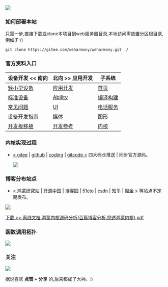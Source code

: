 [![](https://weharmonyos.oss-cn-hangzhou.aliyuncs.com/resources/common/io.png)](https://gitee.com/weharmony/kernel_liteos_a_note/wikis)

### 如何部署本站

只需一步,直接下载或clone本项目到web服务器目录,本地访问需放置分区根目录,例如(F:/)
```
git clone https://gitee.com/weharmony/weharmony.git ./
```
### 官方资料入口

| 设备开发 << 南向 | 北向 >> 应用开发 |子系统|
|-|-|-|
|[轻小型设备](http://open.weharmonyos.com/zh-cn/device-dev/liteos.html)|[应用开发](http://open.weharmonyos.com/zh-cn/application-dev/Readme-CN.html)|[首页](http://open.weharmonyos.com/zh-cn/readme/Readme-CN.html)
|[标准设备](http://open.weharmonyos.com/zh-cn/device-dev/linux.html)|[Ability](http://open.weharmonyos.com/zh-cn/application-dev/ability/Readme-CN.html)|[编译构建](http://open.weharmonyos.com/zh-cn/readme/%E7%BC%96%E8%AF%91%E6%9E%84%E5%BB%BA%E5%AD%90%E7%B3%BB%E7%BB%9F.html)
|[常见问题](http://open.weharmonyos.com/zh-cn/device-dev/faqs/Readme-CN.html)|[UI](http://open.weharmonyos.com/zh-cn/application-dev/ui/Readme-CN.html)|[电话服务](http://open.weharmonyos.com/zh-cn/readme/%E7%94%B5%E8%AF%9D%E6%9C%8D%E5%8A%A1%E5%AD%90%E7%B3%BB%E7%BB%9F.html)
|[设备开发指南](http://open.weharmonyos.com/zh-cn/device-dev/guide/Readme-CN.html)|[媒体](http://open.weharmonyos.com/zh-cn/application-dev/media/Readme-CN.html)|[图形](http://open.weharmonyos.com/zh-cn/readme/%E5%9B%BE%E5%BD%A2%E5%AD%90%E7%B3%BB%E7%BB%9F.html)
|[开发板移植](http://open.weharmonyos.com/zh-cn/device-dev/porting/Readme-CN.html)|[开发参考](http://open.weharmonyos.com/zh-cn/application-dev/reference/Readme-CN.html)|[内核](http://open.weharmonyos.com/zh-cn/readme/%E5%9B%BE%E5%BD%A2%E5%AD%90%E7%B3%BB%E7%BB%9F.html)

### 内核实现过程

* [< gitee](https://gitee.com/weharmony/kernel_liteos_a_note) | [github](https://github.com/kuangyufei/kernel_liteos_a_note) | [coding](https://weharmony.coding.net/public/harmony/kernel_liteos_a_note/git/files) | [gitcode >](https://gitcode.net/kuangyufei/kernel_liteos_a_note) 四大码仓推送 | 同步官方源码。
  
  [![](https://gitee.com/weharmony/kernel_liteos_a_note/widgets/widget_card.svg?colors=393222,ebdfc1,fffae5,d8ca9f,393222,a28b40)](https://gitee.com/weharmony/kernel_liteos_a_note)

### 博客分布站点
*   [< 鸿蒙研究站](https://weharmony.gitee.io/blog/101.html) | [开源中国](https://my.oschina.net/weharmony) | [博客园](https://www.cnblogs.com/weharmony/) | [51cto](https://harmonyos.51cto.com/column/34) | [csdn](https://blog.csdn.net/kuangyufei) | [知乎](https://www.zhihu.com/people/weharmonyos) | [掘金 >](https://juejin.cn/user/756888642000808)  等站点不定期发布。
  
  ![](https://weharmonyos.oss-cn-hangzhou.aliyuncs.com/resources/common/cate.png)

  [下载 >> 离线文档.鸿蒙内核源码分析(百篇博客分析.挖透鸿蒙内核).pdf](https://weharmonyos.oss-cn-hangzhou.aliyuncs.com/resources/pdf/鸿蒙内核源码分析(百篇博客分析.挖透鸿蒙内核).zip)

### 函数调用拓扑

[![](https://weharmonyos.oss-cn-hangzhou.aliyuncs.com/resources/73/1.png)](http://doxygen.weharmonyos.com)


### 关注

![](https://weharmonyos.oss-cn-hangzhou.aliyuncs.com/resources/common/so1so.png)


据说喜欢 **点赞 + 分享** 的,后来都成了大神。:) 



